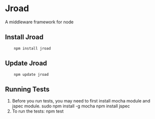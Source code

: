 # Jroad
A middleware framework for node

## Install Jroad
		npm install jroad

## Update Jroad
		npm update jroad

## Running Tests
1. Before you run tests, you may need to first install mocha module and jspec module.
		sudo npm install -g mocha
		npm install jspec
2. To run the tests:
		npm test
